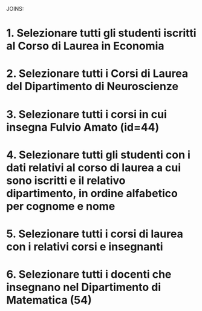 JOINS:
# 1. Selezionare tutti gli studenti iscritti al Corso di Laurea in Economia


# 2. Selezionare tutti i Corsi di Laurea del Dipartimento di Neuroscienze


# 3. Selezionare tutti i corsi in cui insegna Fulvio Amato (id=44)


# 4. Selezionare tutti gli studenti con i dati relativi al corso di laurea a cui sono iscritti e il relativo dipartimento, in ordine alfabetico per cognome e nome


# 5. Selezionare tutti i corsi di laurea con i relativi corsi e insegnanti


# 6. Selezionare tutti i docenti che insegnano nel Dipartimento di Matematica (54)
